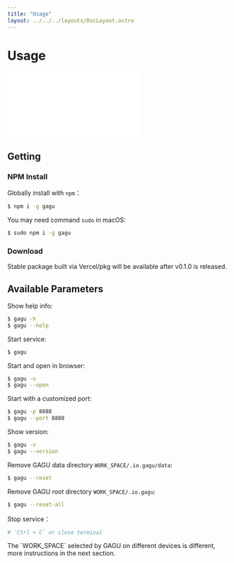 ```yaml
---
title: "Usage"
layout: ../../../layouts/DocLayout.astro
---
```


# Usage

<iframe
  src="//player.bilibili.com/player.html"
  scrolling="no"
  border="0"
  frameborder="no"
  framespacing="0"
  allowfullscreen="true"
>
</iframe>

## Getting

### NPM Install

Globally install with `npm`：

```sh
$ npm i -g gagu
```

You may need command `sudo` in macOS:

```sh
$ sudo npm i -g gagu
```

### Download

<div class="apply-tip">
Stable package built via Vercel/pkg will be available after v0.1.0 is released.
</div>

## Available Parameters

Show help info:

```sh
$ gagu -h
$ gagu --help
```

Start service:

```sh
$ gagu
```

Start and open in browser:

```sh
$ gagu -o
$ gagu --open
```

Start with a customized port:

```sh
$ gagu -p 8888
$ gagu --port 8888
```

Show version:

```sh
$ gagu -v
$ gagu --version
```

Remove GAGU data directory `WORK_SPACE/.io.gagu/data`:

```sh
$ gagu --reset
```

Remove GAGU root directory `WORK_SPACE/.io.gagu`:

```sh
$ gagu --reset-all
```

Stop service：

```sh
# `Ctrl + C` or close terminal
```

<div class="apply-tip">
The `WORK_SPACE` selected by GAGU on different devices is different, more instructions in the next section.
</div>
